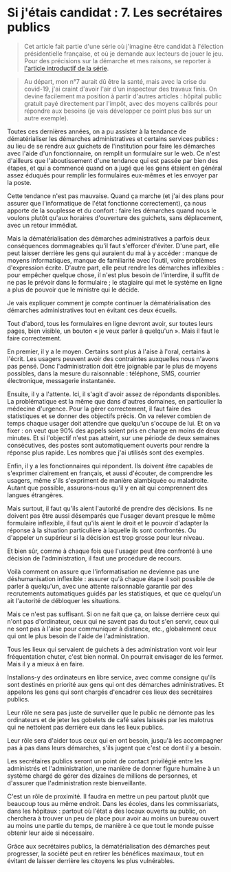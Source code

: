 Si j'étais candidat : 7. Les secrétaires publics
================================================

> Cet article fait partie d'une série où j'imagine être candidat à
> l'élection présidentielle française, et où je demande aux lecteurs de
> jouer le jeu. Pour des précisions sur la démarche et mes raisons, se
> reporter à [l'article introductif de la série][sjc00].

 [sjc00]: si_j_etais_candidat_00_introduction.md

> Au départ, mon n°7 aurait dû être la santé, mais avec la crise du
> covid-19, j'ai craint d'avoir l'air d'un inspecteur des travaux finis. On
> devine facilement ma position à partir d'autres articles : hôpital public
> gratuit payé directement par l'impôt, avec des moyens calibrés pour
> répondre aux besoins (je vais développer ce point plus bas sur un autre
> exemple).

Toutes ces dernières années, on a pu assister à la tendance de
dématérialiser les démarches administratives et certains services publics :
au lieu de se rendre aux guichets de l'institution pour faire les démarches
avec l'aide d'un fonctionnaire, on remplit un formulaire sur le web. Ce
n'est d'ailleurs que l'aboutissement d'une tendance qui est passée par bien
des étapes, et qui a commencé quand on a jugé que les gens étaient en
général assez éduqués pour remplir les formulaires eux-mêmes et les envoyer
par la poste.

Cette tendance n'est pas mauvaise. Quand ça marche (et j'ai des plans pour
assurer que l'informatique de l'état fonctionne correctement), ça nous
apporte de la souplesse et du confort : faire les démarches quand nous le
voulons plutôt qu'aux horaires d'ouverture des guichets, sans déplacement,
avec un retour immédiat.

Mais la dématérialisation des démarches administratives a parfois deux
conséquences dommageables qu'il faut s'efforcer d'éviter. D'une part, elle
peut laisser derrière les gens qui auraient du mal à y accéder : manque de
moyens informatiques, manque de familiarité avec l'outil, voire problèmes
d'expression écrite. D'autre part, elle peut rendre les démarches
inflexibles : pour empêcher quelque chose, il n'est plus besoin de
l'interdire, il suffit de ne pas le prévoir dans le formulaire ; le
stagiaire qui met le système en ligne a plus de pouvoir que le ministre qui
le décide.

Je vais expliquer comment je compte continuer la dématérialisation des
démarches administratives tout en évitant ces deux écueils.

Tout d'abord, tous les formulaires en ligne devront avoir, sur toutes leurs
pages, bien visible, un bouton « je veux parler à quelqu'un ». Mais il faut
le faire correctement.

En premier, il y a le moyen. Certains sont plus à l'aise à l'oral, certains
à l'écrit. Les usagers peuvent avoir des contraintes auxquelles nous n'avons
pas pensé. Donc l'administration doit être joignable par le plus de moyens
possibles, dans la mesure du raisonnable : téléphone, SMS, courrier
électronique, messagerie instantanée.

Ensuite, il y a l'attente. Ici, il s'agit d'avoir assez de répondants
disponibles. La problématique est la même que dans d'autres domaines, en
particulier la médecine d'urgence. Pour la gérer correctement, il faut faire
des statistiques et se donner des objectifs précis. On va relever combien de
temps chaque usager doit attendre que quelqu'un s'occupe de lui. Et on va
fixer : on veut que 90% des appels soient pris en charge en moins de deux
minutes. Et si l'objectif n'est pas atteint, sur une période de deux
semaines consécutives, des postes sont automatiquement ouverts pour rendre
la réponse plus rapide. Les nombres que j'ai utilisés sont des exemples.

Enfin, il y a les fonctionnaires qui répondent. Ils doivent être capables de
s'exprimer clairement en français, et aussi d'écouter, de comprendre les
usagers, même s'ils s'expriment de manière alambiquée ou maladroite. Autant
que possible, assurons-nous qu'il y en ait qui comprennent des langues
étrangères.

Mais surtout, il faut qu'ils aient l'autorité de prendre des décisions. Ils
ne doivent pas être aussi désemparés que l'usager devant presque le même
formulaire inflexible, il faut qu'ils aient le droit et le pouvoir d'adapter
la réponse à la situation particulière à laquelle ils sont confrontés. Ou
d'appeler un supérieur si la décision est trop grosse pour leur niveau.

Et bien sûr, comme à chaque fois que l'usager peut être confronté à une
décision de l'administration, il faut une procédure de recours.

Voilà comment on assure que l'informatisation ne devienne pas une
déshumanisation inflexible : assurer qu'à chaque étape il soit possible de
parler à quelqu'un, avec une attente raisonnable garantie par des
recrutements automatiques guidés par les statistiques, et que ce quelqu'un
ait l'autorité de débloquer les situations.

Mais ce n'est pas suffisant. Si on ne fait que ça, on laisse derrière ceux
qui n'ont pas d'ordinateur, ceux qui ne savent pas du tout s'en servir, ceux
qui ne sont pas à l'aise pour communiquer à distance, etc., globalement ceux
qui ont le plus besoin de l'aide de l'administration.

Tous les lieux qui servaient de guichets à des administration vont voir leur
fréquentation chuter, c'est bien normal. On pourrait envisager de les
fermer. Mais il y a mieux à en faire.

Installons-y des ordinateurs en libre service, avec comme consigne qu'ils
sont destinés en priorité aux gens qui ont des démarches administratives. Et
appelons les gens qui sont chargés d'encadrer ces lieux des secrétaires
publics.

Leur rôle ne sera pas juste de surveiller que le public ne démonte pas les
ordinateurs et de jeter les gobelets de café sales laissés par les malotrus
qui ne nettoient pas derrière eux dans les lieux publics.

Leur rôle sera d'aider tous ceux qui en ont besoin, jusqu'à les accompagner
pas à pas dans leurs démarches, s'ils jugent que c'est ce dont il y a
besoin.

Les secrétaires publics seront un point de contact privilégié entre les
administrés et l'administration, une manière de donner figure humaine à un
système chargé de gérer des dizaines de millions de personnes, et d'assurer
que l'administration reste bienveillante.

C'est un rôle de proximité. Il faudra en mettre un peu partout plutôt que
beaucoup tous au même endroit. Dans les écoles, dans les commissariats,
dans les hôpitaux : partout où l'état a des locaux ouverts au public, on
cherchera à trouver un peu de place pour avoir au moins un bureau ouvert au
moins une partie du temps, de manière à ce que tout le monde puisse obtenir
leur aide si nécessaire.

Grâce aux secrétaires publics, la dématérialisation des démarches peut
progresser, la société peut en retirer les bénéfices maximaux, tout en
évitant de laisser derrière les citoyens les plus vulnérables.
